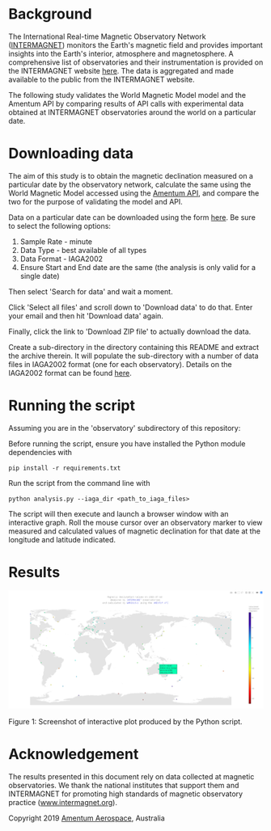 # Background 

The International Real-time Magnetic Observatory Network ([INTERMAGNET](http://www.intermagnet.org/)) monitors the Earth's magnetic field and provides important insights into the Earth's interior, atmosphere and magnetosphere. A comprehensive list of observatories and their instrumentation is provided on the INTERMAGNET website [here](http://intermagnet.org/imos/imotblobs-eng.php). The data is aggregated and made available to the public from the INTERMAGNET website.

The following study validates the World Magnetic Model model and the Amentum API by comparing results of API calls with experimental data obtained at INTERMAGNET observatories around the world on a particular date.

# Downloading data 

The aim of this study is to obtain the magnetic declination measured on a particular date by the observatory network, calculate the same using the World Magnetic Model accessed using the [Amentum API](https://amentum.space), and compare the two for the purpose of validating the model and API.

Data on a particular date can be downloaded using the form [here](http://www.intermagnet.org/data-donnee/download-eng.php). Be sure to select the following options: 

1. Sample Rate - minute
2. Data Type - best available of all types
3. Data Format - IAGA2002
4. Ensure Start and End date are the same (the analysis is only valid for a single date)

Then select 'Search for data' and wait a moment. 

Click 'Select all files' and scroll down to 'Download data' to do that. Enter your email and then hit 'Download data' again. 

Finally, click the link to 'Download ZIP file' to actually download the data.

Create a sub-directory in the directory containing this README and extract the archive therein. It will populate the sub-directory with a number of data files in IAGA2002 format (one for each observatory). Details on the IAGA2002 format can be found [here](https://www.ngdc.noaa.gov/IAGA/vdat/IAGA2002/iaga2002format.html).

# Running the script 

Assuming you are in the 'observatory' subdirectory of this repository:

Before running the script, ensure you have installed the Python module dependencies with 

    pip install -r requirements.txt 

Run the script from the command line with 

    python analysis.py --iaga_dir <path_to_iaga_files>

The script will then execute and launch a browser window with an interactive graph. Roll the mouse cursor over an observatory marker to view measured and calculated values of magnetic declination for that date at the longitude and latitude indicated. 

# Results 

![](./magnetic-declination-validation.png) 

Figure 1: Screenshot of interactive plot produced by the Python script. 

# Acknowledgement 

The results presented in this document rely on data collected at magnetic observatories. We thank the national institutes that support them and INTERMAGNET for promoting high standards of magnetic observatory practice (www.intermagnet.org).


Copyright 2019 [Amentum Aerospace](https://amentum.space), Australia
